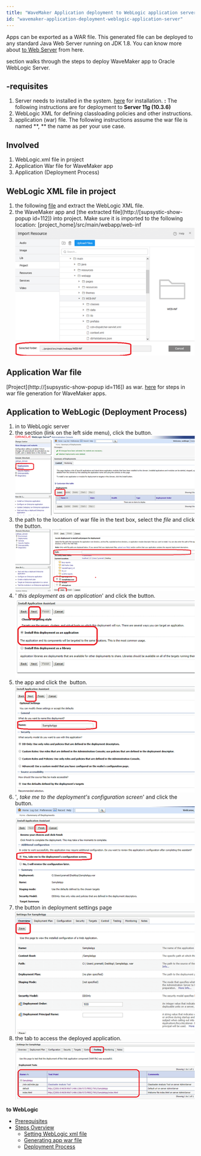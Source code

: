 ```yaml
---
title: "WaveMaker Application deployment to WebLogic application server"
id: "wavemaker-application-deployment-weblogic-application-server"
---
```


Apps can be exported as a WAR file. This generated file can be deployed to any standard Java Web Server running on JDK 1.8. You can know more about [to Web Server](/learn/app-development/deployment/deployment-web-server/) from here.

section walks through the steps to deploy WaveMaker app to Oracle WebLogic Server.

## \-requisites

1. Server needs to installed in the system. [here](http://www.oracle.com/technetwork/middleware/weblogic/downloads/wls-main-097127.html) for installation. **:** The following instructions are for deployment to **Server 11g (10.3.6)**
2. WebLogic XML for defining classloading policies and other instructions.
3. application (war) file. The following instructions assume the war file is named **, ** the name as per your use case.

## Involved

1. [](#xmlfile)WebLogic.xml file in project
2. [](#warfile)Application War file for WaveMaker app
3. [](#deployment)Application (Deployment Process)

## WebLogic XML file in project

1. the following [file](../assets/weblogic.zip) and extract the WebLogic XML file.
2. the WaveMaker app and [the extracted file](http://[supsystic-show-popup id=112]) into project. Make sure it is imported to the following location: \[project\_home\]/src/main/webapp/web-inf[![](../assets/weblogic1.png)](../assets/weblogic1.png)

## Application War file

[Project](http://[supsystic-show-popup id=116]) as war. [here](/learn/app-development/deployment/deployment-web-server/#war-file-generation) for steps in war file generation for WaveMaker apps.

## Application to WebLogic (Deployment Process)

1. in to WebLogic server
2. the section (link on the left side menu), click the button.[![](../assets/weblogic2.png)](../assets/weblogic2.png)
3. the path to the location of war file in the text box, select the _file_ and click the button.[![](../assets/weblogic3.png)](../assets/weblogic3.png)
4. ' _this deployment as an application_' and click the button.[![](../assets/weblogic4.png)](../assets/weblogic4.png)
5. the app and click the  button.[![](../assets/weblogic5.png)](../assets/weblogic5.png)
6. '_, take me to the deployment's configuration screen_' and click the button.[![](../assets/weblogic6.png)](../assets/weblogic6.png)
7. the button in deployment settings page[![](../assets/weblogic7.png)](../assets/weblogic7.png)
8. the tab to access the deployed application.[![](../assets/weblogic8.png)](../assets/weblogic8.png)

**to WebLogic**

- [Prerequisites](#prerequisites)
- [Steps Overview](#steps)
    - [Setting WebLogic xml file](#xmlfile)
    - [Generating app war file](#warfile)
    - [Deployment Process](#deployment)
